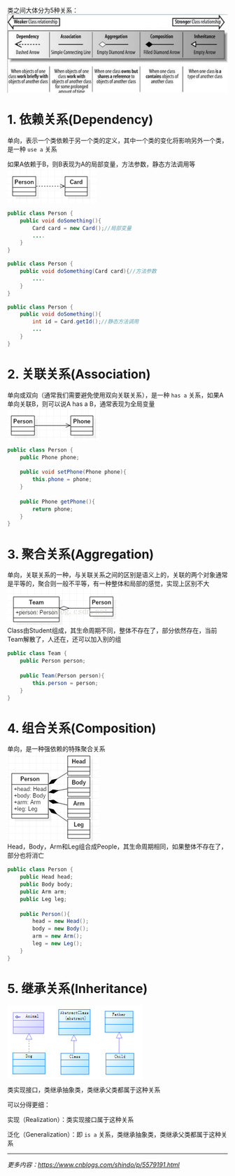 

类之间大体分为5种关系：  
<img src="./assets/uml-all-relationship.png" align=center />  

# 1. 依赖关系(Dependency)  
单向，表示一个类依赖于另一个类的定义，其中一个类的变化将影响另外一个类，是一种 `use a` 关系

如果A依赖于B，则B表现为A的局部变量，方法参数，静态方法调用等  
<img src="./assets/uml-dependency.png" align=center />  
```java
public class Person {  
    public void doSomething(){  
        Card card = new Card();//局部变量  
        ....  
    }  
} 
```
```java
public class Person {  
    public void doSomething(Card card){//方法参数  
        ....  
    }  
}  
```
```java
public class Person {  
    public void doSomething(){  
        int id = Card.getId();//静态方法调用  
        ...  
    }  
}  
```

# 2. 关联关系(Association)  
单向或双向（通常我们需要避免使用双向关联关系），是一种 `has a` 关系，如果A单向关联B，则可以说A has a B，通常表现为全局变量  
<img src="./assets/uml-association.png" align=center />  
```java
public class Person {  
    public Phone phone;  
      
    public void setPhone(Phone phone){        
        this.phone = phone;  
    }  
      
    public Phone getPhone(){          
        return phone;  
    }  
}
```
# 3. 聚合关系(Aggregation)  
单向，关联关系的一种，与关联关系之间的区别是语义上的，关联的两个对象通常是平等的，聚合则一般不平等，有一种整体和局部的感觉，实现上区别不大  
<img src="./assets/uml-aggregation.png" align=center />  
Class由Student组成，其生命周期不同，整体不存在了，部分依然存在，当前Team解散了，人还在，还可以加入别的组  
```java
public class Team {  
    public Person person;  
      
    public Team(Person person){  
        this.person = person;  
    }  
}  
```
# 4. 组合关系(Composition)  
单向，是一种强依赖的特殊聚合关系  
<img src="./assets/uml-composition.png" align=center />  
Head，Body，Arm和Leg组合成People，其生命周期相同，如果整体不存在了，部分也将消亡  
```java
public class Person {  
    public Head head;  
    public Body body;  
    public Arm arm;  
    public Leg leg;  
      
    public Person(){  
        head = new Head();  
        body = new Body();  
        arm = new Arm();  
        leg = new Leg();  
    }  
} 
```
# 5. 继承关系(Inheritance)  
<img src="./assets/uml-inheritance.png" align=center />  

类实现接口，类继承抽象类，类继承父类都属于这种关系

可以分得更细：

实现（Realization）：类实现接口属于这种关系

泛化（Generalization）：即 `is a` 关系，类继承抽象类，类继承父类都属于这种关系  

---
_更多内容：https://www.cnblogs.com/shindo/p/5579191.html_